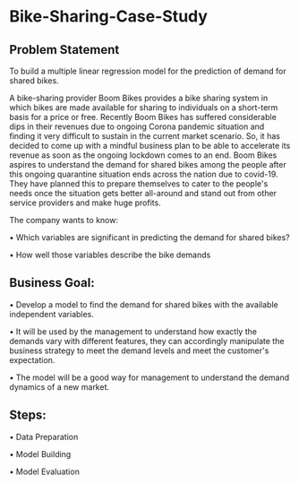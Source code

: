 # Bike-Sharing-Case-Study

## Problem Statement

To build a multiple linear regression model for the prediction of demand for shared bikes.

A bike-sharing provider Boom Bikes provides a bike sharing system in which bikes are made available for sharing to individuals on a short-term basis for a price or free. Recently Boom Bikes has suffered considerable dips in their revenues due to ongoing Corona pandemic situation and finding it very difficult to sustain in the current market scenario. So, it has decided to come up with a mindful business plan to be able to accelerate its revenue as soon as the ongoing lockdown comes to an end. Boom Bikes aspires to understand the demand for shared bikes among the people after this ongoing quarantine situation ends across the nation due to covid-19. They have planned this to prepare themselves to cater to the people's needs once the situation gets better all-around and stand out from other service providers and make huge profits.

The company wants to know:

•	Which variables are significant in predicting the demand for shared bikes?

•	How well those variables describe the bike demands

## Business Goal:

•	Develop a model to find the demand for shared bikes with the available independent variables.

•	It will be used by the management to understand how exactly the demands vary with different features, they can accordingly manipulate the business strategy to meet the demand levels and meet the customer's expectation.

•	The model will be a good way for management to understand the demand dynamics of a new market.

## Steps:

•	Data Preparation

•	Model Building

•	Model Evaluation
